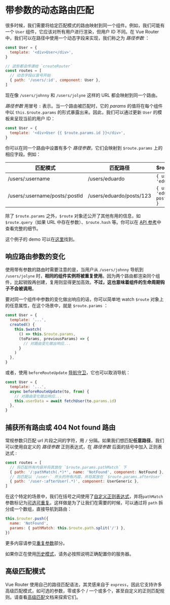 # 带参数的动态路由匹配

很多时候，我们需要将给定匹配模式的路由映射到同一个组件。例如，我们可能有一个 `User` 组件，它应该对所有用户进行渲染，但用户 ID 不同。在 Vue Router 中，我们可以在路径中使用一个动态字段来实现，我们称之为 _路径参数_ ：

```js
const User = {
  template: '<div>User</div>',
}

// 这些都会传递给 `createRouter`
const routes = [
  // 动态字段以冒号开始
  { path: '/users/:id', component: User },
]
```

现在像 `/users/johnny` 和 `/users/jolyne` 这样的 URL 都会映射到同一个路由。

_路径参数_ 用冒号 `:` 表示。当一个路由被匹配时，它的 _params_ 的值将在每个组件中以 `this.$route.params` 的形式暴露出来。因此，我们可以通过更新 `User` 的模板来呈现当前的用户 ID：

```js
const User = {
  template: '<div>User {{ $route.params.id }}</div>',
}
```

你可以在同一个路由中设置有多个 _路径参数_，它们会映射到 `$route.params` 上的相应字段。例如：

| 匹配模式                       | 匹配路径                 | \$route.params                           |
| ------------------------------ | ------------------------ | ---------------------------------------- |
| /users/:username               | /users/eduardo           | `{ username: 'eduardo' }`                |
| /users/:username/posts/:postId | /users/eduardo/posts/123 | `{ username: 'eduardo', postId: '123' }` |

除了 `$route.params` 之外，`$route` 对象还公开了其他有用的信息，如 `$route.query`（如果 URL 中存在参数）、`$route.hash` 等。你可以在 [API 参考](../../api/#routelocationnormalized)中查看完整的细节。

这个例子的 demo 可以在[这里](https://codesandbox.io/s/route-params-vue-router-examples-mlb14?from-embed&initialpath=%2Fusers%2Feduardo%2Fposts%2F1)找到。

<!-- <iframe
  src="https://codesandbox.io/embed//route-params-vue-router-examples-mlb14?fontsize=14&theme=light&view=preview&initialpath=%2Fusers%2Feduardo%2Fposts%2F1"
  style="width:100%; height:500px; border:0; border-radius: 4px; overflow:hidden;"
  title="Route Params example"
  allow="accelerometer; ambient-light-sensor; camera; encrypted-media; geolocation; gyroscope; hid; microphone; midi; payment; usb; vr; xr-spatial-tracking"
  sandbox="allow-forms allow-modals allow-popups allow-presentation allow-same-origin allow-scripts"
></iframe> -->

## 响应路由参数的变化

使用带有参数的路由时需要注意的是，当用户从 `/users/johnny` 导航到 `/users/jolyne` 时，**相同的组件实例将被重复使用**。因为两个路由都渲染同个组件，比起销毁再创建，复用则显得更加高效。**不过，这也意味着组件的生命周期钩子不会被调用**。

要对同一个组件中参数的变化做出响应的话，你可以简单地 watch `$route` 对象上的任意属性，在这个场景中，就是 `$route.params` ：

```js
const User = {
  template: '...',
  created() {
    this.$watch(
      () => this.$route.params,
      (toParams, previousParams) => {
        // 对路由变化做出响应...
      }
    )
  },
}
```

或者，使用 `beforeRouteUpdate` [导航守卫](../advanced/navigation-guards.md)，它也可以取消导航：

```js
const User = {
  template: '...',
  async beforeRouteUpdate(to, from) {
    // 对路由变化做出响应...
    this.userData = await fetchUser(to.params.id)
  },
}
```

## 捕获所有路由或 404 Not found 路由

常规参数只匹配 url 片段之间的字符，用 `/` 分隔。如果我们想匹配**任意路径**，我们可以使用自定义的 _路径参数_ 正则表达式，在 _路径参数_ 后面的括号中加入 正则表达式 :

```js
const routes = [
  // 将匹配所有内容并将其放在 `$route.params.pathMatch` 下
  { path: '/:pathMatch(.*)*', name: 'NotFound', component: NotFound },
  // 将匹配以 `/user-` 开头的所有内容，并将其放在 `$route.params.afterUser` 下
  { path: '/user-:afterUser(.*)', component: UserGeneric },
]
```

在这个特定的场景中，我们在括号之间使用了[自定义正则表达式](./route-matching-syntax.md#在参数中自定义正则)，并将`pathMatch` 参数标记为[可选可重复](./route-matching-syntax.md#可选参数)。这样做是为了让我们在需要的时候，可以通过将 `path` 拆分成一个数组，直接导航到路由：

```js
this.$router.push({
  name: 'NotFound',
  params: { pathMatch: this.$route.path.split('/') },
})
```

更多内容请参见[重复参数](./route-matching-syntax.md#可重复的参数)部分。

如果你正在使用[历史模式](./history-mode.md)，请务必按照说明正确配置你的服务器。

## 高级匹配模式

Vue Router 使用自己的路径匹配语法，其灵感来自于 `express`，因此它支持许多高级匹配模式，如可选的参数，零或多个 / 一个或多个，甚至自定义的正则匹配规则。请查看[高级匹配](./route-matching-syntax.md)文档来探索它们。
